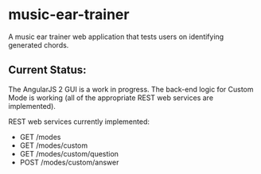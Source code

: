 # music-ear-trainer
A music ear trainer web application that tests users on identifying generated chords.

## Current Status:
The AngularJS 2 GUI is a work in progress. The back-end logic for Custom Mode is working (all of the appropriate REST web services are implemented).

REST web services currently implemented:
- GET /modes
- GET /modes/custom
- GET /modes/custom/question
- POST /modes/custom/answer
